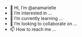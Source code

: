 - 👋 Hi, I’m @anamarielle
- 👀 I’m interested in ...
- 🌱 I’m currently learning ...
- 💞️ I’m looking to collaborate on ...
- 📫 How to reach me ...

<!---
anamarielle/anamarielle is a ✨ special ✨ repository because its `README.md` (this file) appears on your GitHub profile.
You can click the Preview link to take a look at your changes.
--->

